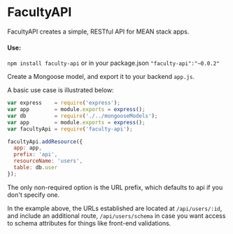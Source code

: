# FacultyAPI

FacultyAPI creates a simple, RESTful API for MEAN stack apps. 

#### Use:

`npm install faculty-api` or in your package.json `"faculty-api":"~0.0.2"`

Create a Mongoose model, and export it to your backend `app.js`.

A basic use case is illustrated below:

```javascript
var express    = require('express');
var app        = module.exports = express();
var db         = require('./../mongooseModels');
var app        = module.exports = express();
var facultyApi = require('faculty-api');

facultyApi.addResource({
  app: app,
  prefix: 'api',
  resourceName: 'users',
  table: db.user
});
```

The only non-required option is the URL prefix, which defaults to api if you don't specify one. 

In the example above, the URLs established are located at `/api/users/:id`, and include an additional route, `/api/users/schema` in case you want access to schema attributes for things like front-end validations.
